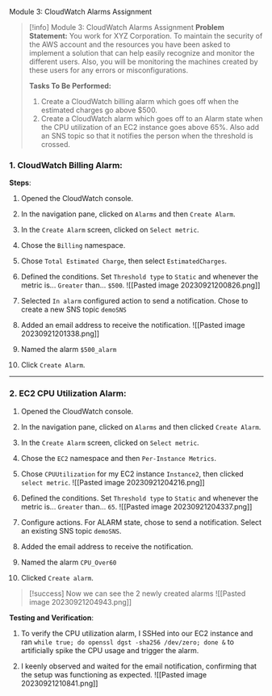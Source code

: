 Module 3: CloudWatch Alarms Assignment

> [!info] Module 3: CloudWatch Alarms Assignment
> **Problem Statement:** 
> You work for XYZ Corporation. To maintain the security of the AWS account and the resources you have been asked to implement a solution that can help easily recognize and monitor the different users. Also, you will be monitoring the machines created by these users for any errors or misconfigurations. 
> 
> **Tasks To Be Performed:** 
> 1. Create a CloudWatch billing alarm which goes off when the estimated charges go above $500. 
> 2. Create a CloudWatch alarm which goes off to an Alarm state when the CPU utilization of an EC2 instance goes above 65%. Also add an SNS topic so that it notifies the person when the threshold is crossed.

### 1. CloudWatch Billing Alarm:

**Steps**:

1. Opened the CloudWatch console.

2. In the navigation pane, clicked on `Alarms` and then `Create Alarm`.

3. In the `Create Alarm` screen, clicked on `Select metric`.

4. Chose the `Billing` namespace.

5. Chose `Total Estimated Charge`, then select `EstimatedCharges`.


6. Defined the conditions. Set `Threshold type` to `Static` and whenever the metric is... `Greater` than... `$500`.
![[Pasted image 20230921200826.png]]

7. Selected `In alarm` configured action to send a notification. Chose to create a new SNS topic `demoSNS`

8. Added an email address to receive the notification.
![[Pasted image 20230921201338.png]]
9. Named the alarm `$500_alarm`

10. Click `Create Alarm`.

---

### 2. EC2 CPU Utilization Alarm:

1. Opened the CloudWatch console.

2. In the navigation pane, clicked on `Alarms` and then clicked `Create Alarm`.

3. In the `Create Alarm` screen, clicked on `Select metric`.

4. Chose the `EC2` namespace and then `Per-Instance Metrics`.

5. Chose `CPUUtilization` for my EC2 instance `Instance2`, then clicked `select metric`.
![[Pasted image 20230921204216.png]]
6. Defined the conditions. Set `Threshold type` to `Static` and whenever the metric is... `Greater` than... `65`.
 ![[Pasted image 20230921204337.png]]

7. Configure actions. For ALARM state, chose to send a notification. Select an existing SNS topic `demoSNS`.

8. Added the email address to receive the notification.

9. Named the alarm `CPU_Over60`

10. Clicked `Create alarm`.

> [!success] Now we can see the 2 newly created alarms
> ![[Pasted image 20230921204943.png]]


**Testing and Verification**:

1. To verify the CPU utilization alarm, I SSHed into our EC2 instance and ran `while true; do openssl dgst -sha256 /dev/zero; done &` to artificially spike the CPU usage and trigger the alarm.
  
2. I keenly observed and waited for the email notification, confirming that the setup was functioning as expected.
   ![[Pasted image 20230921210841.png]]
   